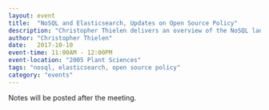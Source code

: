 ```yaml
---
layout: event
title:  "NoSQL and Elasticsearch, Updates on Open Source Policy"
description: "Christopher Thielen delivers an overview of the NoSQL landscape and dives into the specifics of the very useful Elasticsearch database. Shawn DeArmond presents updates on the Open Source guidelines."
author: "Christopher Thielen"
date:   2017-10-10
event-time: 11:00AM - 12:00PM
event-location: "2005 Plant Sciences"
tags: "nosql, elasticsearch, open source policy"
category: "events"
---
```


Notes will be posted after the meeting.
